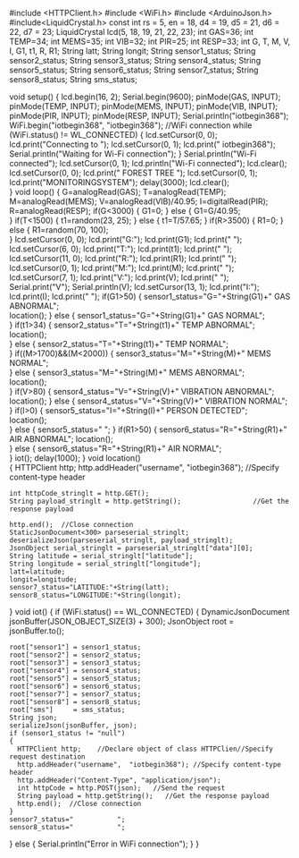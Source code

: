 #include <HTTPClient.h>
#include <WiFi.h>
#include <ArduinoJson.h>
#include<LiquidCrystal.h>
const int rs = 5, en = 18, d4 = 19, d5 = 21, d6 = 22, d7 = 23;
LiquidCrystal lcd(5, 18, 19, 21, 22, 23);
int GAS=36;
int TEMP=34;
int MEMS=35;
int VIB=32;
int PIR=25;
int RESP=33;
int G, T, M, V, I, G1, t1, R, R1;
String latt;
String longit;
String sensor1_status;
String sensor2_status;
String sensor3_status;
String sensor4_status;
String sensor5_status;
String sensor6_status;
String sensor7_status;
String sensor8_status;
String sms_status;

void setup()
{
  lcd.begin(16, 2);
  Serial.begin(9600);
  pinMode(GAS, INPUT);
  pinMode(TEMP, INPUT);
  pinMode(MEMS, INPUT);
  pinMode(VIB, INPUT);
  pinMode(PIR, INPUT);
  pinMode(RESP, INPUT);
  Serial.println("iotbegin368"); 
  WiFi.begin("iotbegin368", "iotbegin368");   //WiFi connection
  while (WiFi.status() != WL_CONNECTED)
  {
  lcd.setCursor(0, 0);
  lcd.print("Connecting to  ");
  lcd.setCursor(0, 1);
  lcd.print("     iotbegin368");
  Serial.println("Waiting for Wi-Fi connection");
  }
  Serial.println("Wi-Fi connected");
  lcd.setCursor(0, 1);
  lcd.println("Wi-Fi connected");
  lcd.clear();
  lcd.setCursor(0, 0);
  lcd.print("  FOREST TREE  ");
  lcd.setCursor(0, 1);
  lcd.print("MONITORINGSYSTEM");
  delay(3000);
  lcd.clear();          
}
void loop()
{
  G=analogRead(GAS);
  T=analogRead(TEMP);
  M=analogRead(MEMS);
  V=analogRead(VIB)/40.95;
  I=digitalRead(PIR);
  R=analogRead(RESP); 
  if(G<3000)
  {
     G1=0;
  }
  else
  {
     G1=G/40.95;    
  }
  if(T<1500)
  {
    t1=random(23, 25);
  }
  else
  {
     t1=T/57.65;
  } 
  if(R>3500)
  {
    R1=0;
  }
  else
  {
    R1=random(70, 100);    
  }
  lcd.setCursor(0, 0);
  lcd.print("G:");
  lcd.print(G1);
  lcd.print("  ");
  lcd.setCursor(6, 0);
  lcd.print("T:");
  lcd.print(t1);
  lcd.print("  ");
  lcd.setCursor(11, 0);
  lcd.print("R:");
  lcd.print(R1);
  lcd.print("    ");
  lcd.setCursor(0, 1);
  lcd.print("M:");
  lcd.print(M);
  lcd.print("    ");
  lcd.setCursor(7, 1);
  lcd.print("V:");
  lcd.print(V);
  lcd.print("  ");
  Serial.print("V");
  Serial.println(V);
  lcd.setCursor(13, 1);
  lcd.print("I:");
  lcd.print(I);
  lcd.print("  ");
  if(G1>50)
  {
     sensor1_status="G="+String(G1)+" GAS ABNORMAL";  
     location();
  }
  else
  {
     sensor1_status="G="+String(G1)+" GAS NORMAL";   
  }
  if(t1>34)
  {
     sensor2_status="T="+String(t1)+" TEMP ABNORMAL";
     location();  
  }
  else
  {
     sensor2_status="T="+String(t1)+" TEMP NORMAL";     
  }
  if((M>1700)&&(M<2000))
  {
     sensor3_status="M="+String(M)+" MEMS NORMAL";     
  }
  else
  {
     sensor3_status="M="+String(M)+" MEMS ABNORMAL";    
     location();  
  }
  if(V>80)
  {
     sensor4_status="V="+String(V)+" VIBRATION ABNORMAL";   
     location();
  }
  else
  {
     sensor4_status="V="+String(V)+" VIBRATION NORMAL"; 
  }
  if(I>0)
  {
     sensor5_status="I="+String(I)+" PERSON DETECTED";  
     location();  
  }
  else
  {
     sensor5_status="                                ";
  }
  if(R1>50)
  {
     sensor6_status="R="+String(R1)+" AIR ABNORMAL";
     location();        
  }
  else
  {
     sensor6_status="R="+String(R1)+" AIR NORMAL";     
  }
  iot();
  delay(1000);
}
void location()     
{
    HTTPClient http; 
    http.addHeader("username",  "iotbegin368"); //Specify content-type header
          
    int httpCode_stringlt = http.GET(); 
    String payload_stringlt = http.getString();                  //Get the response payload
                  
    http.end();  //Close connection
    StaticJsonDocument<300> parseserial_stringlt;
    deserializeJson(parseserial_stringlt, payload_stringlt);
    JsonObject serial_stringlt = parseserial_stringlt["data"][0];
    String latitude = serial_stringlt["latitude"]; 
    String longitude = serial_stringlt["longitude"]; 
    latt=latitude;
    longit=longitude;
    sensor7_status="LATITUDE:"+String(latt);
    sensor8_status="LONGITUDE:"+String(longit);  
}
void iot()
{
  if (WiFi.status() == WL_CONNECTED)
  {
    DynamicJsonDocument jsonBuffer(JSON_OBJECT_SIZE(3) + 300);
    JsonObject root = jsonBuffer.to<JsonObject>();

    root["sensor1"] = sensor1_status;
    root["sensor2"] = sensor2_status;
    root["sensor3"] = sensor3_status;
    root["sensor4"] = sensor4_status;
    root["sensor5"] = sensor5_status;
    root["sensor6"] = sensor6_status;
    root["sensor7"] = sensor7_status;
    root["sensor8"] = sensor8_status;
    root["sms"]     = sms_status;
    String json;
    serializeJson(jsonBuffer, json);
    if (sensor1_status != "null")
    {
      HTTPClient http;    //Declare object of class HTTPClien//Specify request destination
      http.addHeader("username",  "iotbegin368"); //Specify content-type header
      http.addHeader("Content-Type", "application/json");
      int httpCode = http.POST(json);   //Send the request
      String payload = http.getString();   //Get the response payload
      http.end();  //Close connection
    }
    sensor7_status="           ";
    sensor8_status="           ";      
  }
  else
  {
    Serial.println("Error in WiFi connection");
  }
}    
